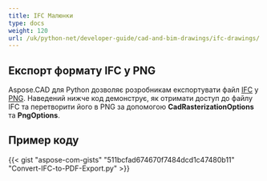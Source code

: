 ```yaml
---
title: IFC Малюнки
type: docs
weight: 120
url: /uk/python-net/developer-guide/cad-and-bim-drawings/ifc-drawings/
---
```


## **Експорт формату IFC у PNG**

Aspose.CAD для Python дозволяє розробникам експортувати файл [IFC](https://docs.fileformat.com/cad/ifc/) у [PNG](https://docs.fileformat.com/image/png/).
Наведений нижче код демонструє, як отримати доступ до файлу IFC та перетворити його в PNG за допомогою **CadRasterizationOptions** та **PngOptions**.

## Пример коду

{{< gist "aspose-com-gists" "511bcfad674670f7484dcd1c47480b11" "Convert-IFC-to-PDF-Export.py" >}}

